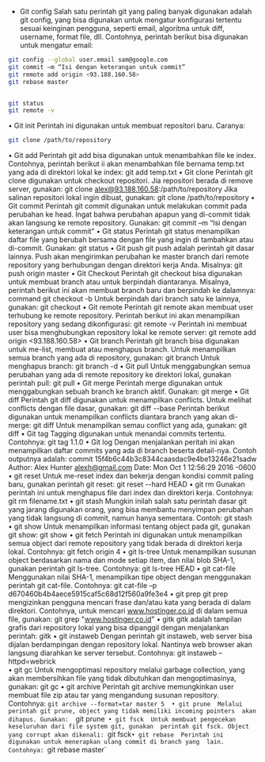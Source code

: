 - Git config 
Salah satu perintah git yang paling banyak digunakan adalah git config,  yang bisa digunakan untuk mengatur konfigurasi tertentu sesuai keinginan  pengguna, seperti email, algoritma untuk diff, username, format file, dll.  Contohnya, perintah berikut bisa digunakan untuk mengatur email: 
```sh 
git config --global user.email sam@google.com
git commit –m “Isi dengan keterangan untuk commit” 
git remote add origin <93.188.160.58> 
git rebase master 


git status 
git remote -v
```
• Git init 
Perintah ini digunakan untuk membuat repositori baru. Caranya:
```sh
git clone /path/to/repository 
```
• Git add 
Perintah git add bisa digunakan untuk menambahkan file ke index.  Contohnya, perintah berikut ii akan menambahkan file bernama temp.txt  yang ada di direktori lokal ke index: 
git add temp.txt
• Git clone 
Perintah git clone digunakan untuk checkout repositori. Jia repositori  berada di remove server, gunakan: 
git clone alex@93.188.160.58:/path/to/repository 
Jika salinan repositori lokal ingin dibuat, gunakan: 
git clone /path/to/repository 
• Git commit 
Perintah git commit digunakan untuk melakukan commit pada perubahan ke head. Ingat bahwa perubahan apapun yang di-commit tidak akan  langsung ke remote repository. Gunakan: 
git commit –m “Isi dengan keterangan untuk commit” 
• Git status 
Perintah git status menampilkan daftar file yang berubah bersama dengan  file yang ingin di tambahkan atau di-commit. Gunakan: 
git status 
• Git push 
git push adalah perintah git dasar lainnya. Push akan mengirimkan  perubahan ke master branch dari remote repository yang berhubungan  dengan direktori kerja Anda. Misalnya: 
git push origin master 
• Git Checkout 
Perintah git checkout bisa digunakan untuk membuat branch atau untuk  berpindah diantaranya. Misalnya, perintah berikut ini akan membuat  branch baru dan berpindah ke dalamnya: 
command git checkout -b <nama-branch> 
Untuk berpindah dari branch satu ke lainnya, gunakan: 
git checkout <branch-name>
• Git remote 
Perintah git remote akan membuat user terhubung ke remote repository.  Perintah berikut ini akan menampilkan repository yang sedang  dikonfigurasi: 
git remote -v 
Perintah ini membuat user bisa menghubungkan repository lokal ke remote  server: 
git remote add origin <93.188.160.58> 
• Git branch 
Perintah git branch bisa digunakan untuk me-list, membuat atau  menghapus
branch. Untuk menampilkan semua branch yang ada di  repository, gunakan: 
git branch 
Untuk menghapus branch: 
git branch -d <branch-name> 
• Git pull 
Untuk menggabungkan semua perubahan yang ada di remote repository  ke direktori lokal, gunakan perintah pull: 
git pull 
• Git merge 
Perintah merge digunakan untuk menggabungkan sebuah branch ke  branch aktif. Gunakan: 
git merge <nama-branch> 
• Git diff 
Perintah git diff digunakan untuk menampilkan conflicts. Untuk melihat  conflicts dengan file dasar, gunakan: 
git diff --base <nama-file> 
Perintah berikut digunakan untuk menampilkan conflicts diantara branch  yang akan di-merge: 
git diff <source-branch> <target-branch> 
Untuk menampilkan semau conflict yang ada, gunakan:
git diff 
• Git tag 
Tagging digunakan untuk menandai commits tertentu. Contohnya: git tag 1.1.0 <insert-commitID-here> 
• Git log 
Dengan menjalankan peritah ini akan menampilkan daftar commits yang  ada di branch beserta detail-nya. Contoh outputnya adalah: 
commit 15f4b6c44b3c8344caasdac9e4be13246e21sadw Author:  Alex Hunter <alexh@gmail.com> Date: Mon Oct 1 12:56:29  2016 -0600 
• git reset 
Untuk me-reset index dan bekerja dengan kondisi commit paling baru,  gunakan perintah git reset: 
git reset --hard HEAD 
• git rm 
Gunakan perintah ini untuk menghapus file dari index dan direktori kerja.  Contohnya: 
git rm filename.txt 
• git stash 
Mungkin inilah salah satu perintah dasar git yang jarang digunakan orang,  yang bisa membantu menyimpan perubahan yang tidak langsung di commit, namun hanya sementara. Contoh: 
git stash 
• git show 
Untuk menampilkan informasi tentang object pada git, gunakan git show: git show 
• git fetch 
Perintah ini digunakan untuk menampilkan semua object dari remote  repository yang tidak berada di direktori kerja lokal. Contohnya: 
git fetch origin
4 
• git ls-tree 
Untuk menampilkan susunan object berdasarkan nama dan mode setiap  item, dan nilai blob SHA-1, gunakan perintah git ls-tree. Contohnya: 
git ls-tree HEAD 
• git cat-file 
Menggunakan nilai SHA-1, menampilkan tipe object dengan menggunakan  perintah git cat-file. Contohnya: 
git cat-file –p  
d670460b4b4aece5915caf5c68d12f560a9fe3e4 
• git prep 
git prep mengizinkan pengguna mencari frase dan/atau kata yang berada  di dalam direktori. Contohnya, untuk mencari www.hostinger.co.id di dalam  semua file, gunakan: 
git grep "www.hostinger.co.id" 
• gitk 
gitk adalah tampilan grafis dari repository lokal yang bisa dipanggil dengan  menjalankan perintah: 
gitk 
• git instaweb 
Dengan perintah git instaweb, web server bisa dijalan berdampingan  dengan repository lokal. Nantinya web browser akan langsung diarahkan  ke server tersebut. Contohnya: 
git instaweb –httpd=webrick  
• git gc 
Untuk mengoptimasi repository melalui garbage collection, yang akan  membersihkan file yang tidak dibutuhkan dan mengoptimasinya, gunakan: 
git gc 
• git archive 
Perintah git archive memungkinkan user membuat file zip atau tar yang  mengandung susunan repository. Contohnya: 
`git archive --format=tar master
5 
• git prune 
Melalui perintah git prune, object yang tidak memiliki incoming pointers  akan dihapus. Gunakan: 
`git prune` 
• git fsck 
Untuk membuat pengecekan keseluruhan dari file system git, gunakan  perintah git fsck. Object yang corrupt akan dikenali: 
`git fsck`
• git rebase 
Perintah ini digunakan untuk menerapkan ulang commit di branch yang  lain. Contohnya: 
`git rebase master`
